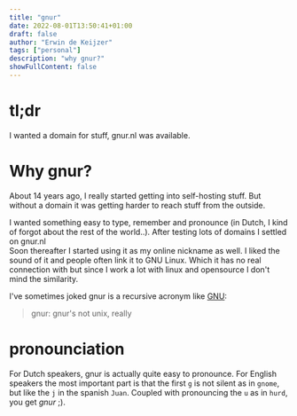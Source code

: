 ```yaml
---
title: "gnur"
date: 2022-08-01T13:50:41+01:00
draft: false
author: "Erwin de Keijzer"
tags: ["personal"]
description: "why gnur?"
showFullContent: false
---
```


# tl;dr

I wanted a domain for stuff, gnur.nl was available.

# Why gnur?
About 14 years ago, I really started getting into self-hosting stuff. But without a domain it was getting harder to reach stuff from the outside.

I wanted something easy to type, remember and pronounce (in Dutch, I kind of forgot about the rest of the world..). After testing lots of domains I settled on gnur.nl  
Soon thereafter I started using it as my online nickname as well. I liked the sound of it and people often link it to GNU Linux. Which it has no real connection with but since I work a lot with linux and opensource I don't mind the similarity. 

I've sometimes joked gnur is a recursive acronym like [GNU](https://www.gnu.org/):

> gnur: gnur's not unix, really

# pronounciation

For Dutch speakers, gnur is actually quite easy to pronounce. For English speakers the most important part is that the first `g` is not silent as in `gnome`, but like the `j` in the spanish `Juan`. Coupled with pronouncing the `u` as in `hurd`, you get _gnur_ ;).

